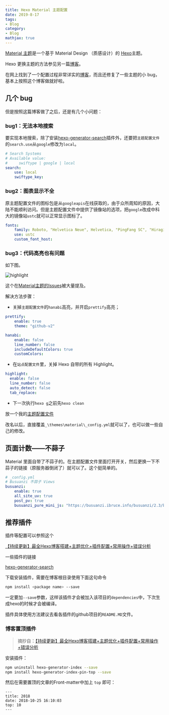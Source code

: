 ```yaml
---
title: Hexo Material 主题配置
date: 2019-8-17
tags:
- Blog
category:
- Blog
mathjax: true
---
```


[Material 主题](https://github.com/viosey/hexo-theme-material/)是一个基于 Material Design （质感设计）的 [Hexo](https://hexo.io/)主题。  

Hexo 更换主题的方法参见另一篇[博客](../hexo-building-blog)。

在网上找到了一个配置过程非常详实的[博客](https://zhouxiaoyu1994.github.io/2017/04/27/Hexo%E6%B7%B1%E5%9D%91%E4%B9%8B%E6%97%85%EF%BC%885%EF%BC%89%E2%80%94%20Materia%E4%B8%BB%E9%A2%98%E4%BC%98%E5%8C%96/)，而且还修复了一些主题的小 bug，基本上按照这个博客做就好啦。

## 几个 bug

但是按照这篇博客做了之后，还是有几个小问题：

### bug1：无法本地搜索

要实现本地搜索，除了安装[hexo-generator-search][1]插件外，还要把`主题配置文件`的`search.use`从`google`修改为`local`。

```yml
# Search Systems
# Available value:
#     swiftype | google | local
search:
    use: local
    swiftype_key:
```

### bug2：图表显示不全

原主题配置文件的图标包是从`googleapis`在线获取的，由于众所周知的原因，大陆不能顺利访问。但是主题配置文件中提供了镜像站的选项，把`google`改成中科大的镜像站`ustc`就可以正常显示图标了。

```yml
fonts:
    family: Roboto, "Helvetica Neue", Helvetica, "PingFang SC", "Hiragino Sans GB", "Microsoft YaHei", "微软雅黑", Arial, sans-serif
    use: ustc
    custom_font_host:
```

### bug3：代码高亮也有问题

如下图。

![highlight](https://user-images.githubusercontent.com/15999179/34318128-78f404fe-e7fa-11e7-8d66-3d72bf7f6b88.png)

这个在[Material主题的Issues](https://github.com/viosey/hexo-theme-material/issues/601)被大量提及。

解决方法步骤：

- 关掉`主题配置文件`的`hanabi`高亮，并开启`prettify`高亮；

```yml
prettify:
    enable: true
    theme: "github-v2"

hanabi:
    enable: false
    line_number: false
    includeDefaultColors: true
    customColors:
```

- 在`站点配置文件`里，关掉 Hexo 自带的所有 Highlight。

```yml
highlight:
  enable: false
  line_number: false
  auto_detect: false
  tab_replace:
```

- 下一次执行`hexo g`之前先`hexo clean`

放一个我的[主题配置文件](config.yml)

改名以后，直接覆盖`_\themes\material\_config.yml`就可以了，也可以做一些自己的修改。

## 页面计数——不蒜子

Material 里面自带了不蒜子的。在主题配置文件里面打开开关，然后更换一下不蒜子的链接（原服务器倒闭了）就可以了。这个挺简单的。

```yml
# _config.yml
# Busuanzi 不蒜子 Views
busuanzi:
    enable: true
    all_site_uv: true
    post_pv: true
    busuanzi_pure_mini_js: "https://busuanzi.ibruce.info/busuanzi/2.3/busuanzi.pure.mini.js"
```

## 推荐插件

插件等配置可以参照这个

[【持续更新】最全Hexo博客搭建+主题优化+插件配置+常用操作+错误分析](https://juejin.im/post/5bebfe51e51d45332a456de0#heading-29)

一些插件的链接  

[hexo-generator-search][1]  


[1]: https://github.com/PaicHyperionDev/hexo-generator-search

下载安装插件，需要在博客根目录使用下面这句命令

```bash
npm install <package name> --save
```

一定要加`--save`参数，这样该插件才会被加入该项目的`dependencies`中，下次生成hexo的时候才会被编译。

插件具体使用方法建议去看各插件的github项目的`README.MD`文件。

### 博客置顶插件

> 摘抄自：[【持续更新】最全Hexo博客搭建+主题优化+插件配置+常用操作+错误分析](https://juejin.im/post/5bebfe51e51d45332a456de0#heading-29#heading-21)

安装插件：

```bash
npm uninstall hexo-generator-index --save
npm install hexo-generator-index-pin-top --save
```

然后在需要置顶的文章的Front-matter中加上 `top` 即可：

```
---
title: 2018
date: 2018-10-25 16:10:03
top: 10
---
```